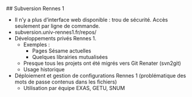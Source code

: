 ## Subversion Rennes 1

* Il n’y a plus d’interface web disponible : trou de sécurité. Accès seulement par ligne de commande. 
* subversion.univ-rennes1.fr/repos/<nomproj>
* Développements privés Rennes 1.
    * Exemples :
        * Pages Sésame actuelles
        * Quelques librairies mutualisées
    * Presque tous les projets ont été migrés vers Git Renater (svn2git)
    * Usage historique
* Déploiement et gestion de configurations Rennes 1 (problématique des mots de passe contenus dans les fichiers)
    * Utilisation par équipe EXAS, GETU, SNUM